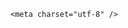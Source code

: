 <!DOCTYPE html>
<html lang="zh-CN">

<head>
    
<title>甜品店招工要求每天上班16小时、月休仅2天，月薪6500元，这种招聘合规吗？现实中常见吗？_腾讯新闻</title>
<meta name="keywords" content="招工,甜品店,劳动者,工资,劳动合同,中华人民共和国劳动合同法,招聘,月薪,最低工资标准,试用期">
<meta name="description" content="近日，深圳一名网友反映，自己到一家甜品店应聘服务员，发现合同上竟要求员工一天工作16小时，月休仅2天。6月24日，该店负责人承认，合同里的确有这些规定，“是你情我愿的事情”。当地劳动部门则表示，遇到不符合劳动法相关规定的情况可以投诉。赵女士（化名）告诉记者，近日到深圳龙华区东龙新村一家甜品店应聘员工，发现...">
<meta name="author" content="腾讯网">
<meta name="copyright" content="Copyright 1998 - 2025 Tencent. All Rights Reserved">
<meta property="og:type" content="news" />

<meta property="og:title" content="甜品店招工要求每天上班16小时、月休仅2天，月薪6500元，这种招聘合规吗？现实中常见吗？_腾讯新闻" />
<meta property="og:description" content="近日，深圳一名网友反映，自己到一家甜品店应聘服务员，发现合同上竟要求员工一天工作16小时，月休仅2天。6月24日，该店负责人承认，合同里的确有这些规定，“是你情我愿的事情”。当地劳动部门则表示，遇到不符合劳动法相关规定的情况可以投诉。赵女士（化名）告诉记者，近日到深圳龙华区东龙新村一家甜品店应聘员工，发现..." />
<meta property="og:url" content="https://news.qq.com/rain/a/20250626Q02FRB00" />
<meta property="og:image" content="https://inews.gtimg.com/news_ls/OrrJaRKVYUaCsWvt9rnWCnmOPYg9Fu--IBBkVk4vsGW54AA_640330/0" />
<meta property="article:author" content="" />
<meta property="article:published_time" content="2025-06-26 08:21:42" />
<meta property="category" content="" />

    <meta charset="utf-8" />
<meta http-equiv="X-UA-Compatible" content="IE=Edge" />
<meta name="viewport" content="width=device-width, initial-scale=1, shrink-to-fit=no" />
<link rel="dns-prefetch" href="mat1.gtimg.com">
<link rel="dns-prefetch" href="i.news.qq.com">
<link rel="dns-prefetch" href="inews.gtimg.com">
<link rel="shortcut icon" href="https://mat1.gtimg.com/qqcdn/qqindex2021/favicon.ico">
<script nomodule="true" src="https://mat1.gtimg.com/qqcdn/qqindex2021/common-static/20240515201444/core3-37-1.min.js"></script>
<script>
  try {
    if (!window.IntersectionObserver) {
      var observerScript = document.createElement('script');
      observerScript.src = "https://mat1.gtimg.com/qqcdn/qqindex2021/common-static/20241024141058/intersection-observer-polyfill.js";
      document.head.appendChild(observerScript);
    }
  } catch (error) {}
</script>

<script>
  try {
    if (!Element.prototype.scrollTo) {
      var scrollScript = document.createElement('script');
      scrollScript.src = "https://mat1.gtimg.com/qqcdn/qqindex2021/common-static/20241025153001/scroll-behavior-polyfill.js";
      document.head.appendChild(scrollScript);
    }
  } catch (error) {}
</script>
<script>
  try {
    if ('scrollRestoration' in window.history) {
      window.history.scrollRestoration = 'manual';
    }
    window.isPcClient = Boolean(window.electron) && (
      window.navigator.userAgent.indexOf('pc-client') > 0 ||
      window.navigator.userAgent.indexOf('TencentNews') > 0
    );
  } catch {}
</script>
<script>
  try {
    if (window.isPcClient) {
      var bodyStyle = document.createElement('style');
      bodyStyle.innerText = 'body{ zoom: 0.95 }';
      document.head.appendChild(bodyStyle);
    }
  } catch {}
</script>
<script>
  window.DATA = {"FadCid":"","emojiRelatedSwitch":1,"questionInfo":{"id":"20250626Q02FRB00","longtitle":"甜品店招工要求每天上班16小时、月薪6500元，这种招聘合规吗？","question_short_title":"甜品店招工要求每天上班16小时、月休仅2天，月薪6500元，这种招聘合规吗？现实中常见吗？","relate_extend_infos":[{"picShowType":"90092","thumbnails_qqnews":["https://inews.gtimg.com/om_ls/Osqs1j2MArAGhoJTjNbaDnpXI6xEyxOkYiCAHybaBwHigAA_294195/0"],"title":"深圳一店招工要求每天上班16小时，月休仅2天，门店负责人：你情我愿的事不勉强","url":"https://view.inews.qq.com/a/20250625A08EO100","abstract":"近日，深圳一名网友反映，自己到一家甜品店应聘服务员，发现合同上竟要求员工一天工作16小时，月休仅2天。6月24日，该店负责人承认，合同里的确有这些规定，“是你情我愿的事情”。当地劳动部门则表示，遇到不符合劳动法相关规定的情况可以投诉。赵女士（化名）告诉记者，近日到深圳龙华区东龙新村一家甜品店应聘员工，发现...","articletype":"0","id":"20250625A08EO100","longtitle":"深圳一店招工要求每天上班16小时，月休仅2天，门店负责人：你情我愿的事不勉强"}],"thumbnails_qqnews":["https://inews.gtimg.com/om_ls/OxXnUthWfCLyh5TtyaM3YRXjotq9EUoi7TwMOwm4P7pPYAA_294195/0"],"title":"甜品店招工要求每天上班16小时、月休仅2天，月薪6500元，这种招聘合规吗？现实中常见吗？","url":"http://view.inews.qq.com/a/20250626Q02FRB00","abstract":""},"question_id":"","ai_switch":true,"card":{"vip_type_new":"30012","liveInfo":{},"cpLevel":2,"vip_icon_night":"http://inews.gtimg.com/newsapp_ls/0/14876052067/0","desc":"腾讯新闻问答课代表，结合当下热点新闻和网友热议，发现好问题，期待好回答。","msgEntry":1,"update_frequency":"1970-01-01 08:00:00","vip_desc":"腾讯新闻问答课代表官方账号","vip_type":"30012","chlname":"问答课代表","icon":"https://inews.gtimg.com/om_ls/OPBO91JgEbYG-O62jC2hCRA_yoydsA8oEANb87pxgNxKgAA_200200/0","vip_place":"left","chlid":"22983986","vip_icon":"http://inews.gtimg.com/newsapp_ls/0/14876051701/0","suid":"8QMc339d5IQeuTzY5QN3","uin":"ecbe89d289b6198c7996f16538ebc224f9"},"commentid":"","extra_property":{"FeedbackDetailDisableInsert":1,"zanSkinType":""},"final_declare":["个人观点，仅供参考"],"news_update_time":1750905640,"shareDesc":"腾讯新闻","channelEntryJumpType":1,"content":null,"content_words_num":40,"copyright_share":"本文来自腾讯新闻客户端创作者，不代表腾讯新闻的观点和立场。","copyright_wording_share":"免责声明","emojiSwitch":1,"safe_cntl":{"close_all_emoticon_comment":0,"close_all_favorite":0,"close_all_rel":0,"close_comment_dislike":0,"close_global_news_sis":0,"close_relate_thing":0,"close_share_pull":0,"close_all_ad":0,"emoticon_comment_mode":0},"already_answer":false,"categoryrray":{"category_id":"229","sub_category_id":"662"},"isSensitive":0,"relate_extend_infos":{"abstract":"近日，深圳一名网友反映，自己到一家甜品店应聘服务员，发现合同上竟要求员工一天工作16小时，月休仅2天。6月24日，该店负责人承认，合同里的确有这些规定，“是你情我愿的事情”。当地劳动部门则表示，遇到不符合劳动法相关规定的情况可以投诉。赵女士（化名）告诉记者，近日到深圳龙华区东龙新村一家甜品店应聘员工，发现...","id":"20250625A08EO100","imgURL":"https://inews.gtimg.com/om_ls/Osqs1j2MArAGhoJTjNbaDnpXI6xEyxOkYiCAHybaBwHigAA_640330/0","imgURLSmall":"https://inews.gtimg.com/om_ls/Osqs1j2MArAGhoJTjNbaDnpXI6xEyxOkYiCAHybaBwHigAA_150120/0","longTitle":"深圳一店招工要求每天上班16小时，月休仅2天，门店负责人：你情我愿的事不勉强","title":"深圳一店招工要求每天上班16小时，月休仅2天，门店负责人：你情我愿的事不勉强","url":"http://view.inews.qq.com/a/20250625A08EO100"},"attribute":{},"intro":"","news_app_recommend_status":4,"remarks":"","shareImg":"https://inews.gtimg.com/om_ls/OxXnUthWfCLyh5TtyaM3YRXjotq9EUoi7TwMOwm4P7pPYAA_870492/0","surl":"https://view.inews.qq.com/a/20250626Q02FRB00","url":"https://view.inews.qq.com/a/20250626Q02FRB00","answer_num":2,"all_long_pic":1,"disableDeclare":1,"iNewsRecommendLevel":1,"is_deleted":0,"likeInfo":0,"self_declare":{"declare":"个人观点，仅供参考"},"title":"甜品店招工要求每天上班16小时、月休仅2天，月薪6500元，这种招聘合规吗？现实中常见吗？","abstract":"","atype":232,"detail_entry":{"is_orignal":1,"orignal_entry":1},"ret":0,"time":"2025-06-26 08:10:10","adInfo":{"openAds":1,"openAdsComment":1,"openAdsPhotos":1,"openAdsText":1,"openRelatedNewsAd":1},"article_category":"229","closeCommentBanner":0,"enableDiffusion":1,"forbidCommentUpDown":0,"id":"20250626Q02FRB00","cms_id":"20250626Q02FRB00","articleId":"20250626Q02HV000","article_type":232,"tags":"","desc":"近日，深圳一名网友反映，自己到一家甜品店应聘服务员，发现合同上竟要求员工一天工作16小时，月休仅2天。6月24日，该店负责人承认，合同里的确有这些规定，“是你情我愿的事情”。当地劳动部门则表示，遇到不符合劳动法相关规定的情况可以投诉。赵女士（化名）告诉记者，近日到深圳龙华区东龙新村一家甜品店应聘员工，发现...","videoArr":[]};
</script>
<script>
  window.channelInfo = {"channelConfig":{"channelNav":[{"_auto_id":"1","active_alien_img":"","alien_img":"","channel_id":"news_news_home","is_local":"0","link":"https://www.qq.com","name_cn":"首页","name_en":"home"},{"_auto_id":"2","active_alien_img":"","alien_img":"","channel_id":"news_news_top","is_local":"0","link":"","name_cn":"要闻","name_en":"news"},{"_auto_id":"4","active_alien_img":"","alien_img":"","channel_id":"news_news_bj","is_local":"1","link":"","name_cn":"北京","name_en":"bj"},{"_auto_id":"5","active_alien_img":"","alien_img":"","channel_id":"news_news_tech","is_local":"0","link":"","name_cn":"科技","name_en":"tech"},{"_auto_id":"6","active_alien_img":"","alien_img":"","channel_id":"news_news_edu","is_local":"0","link":"","name_cn":"教育","name_en":"edu"},{"_auto_id":"7","active_alien_img":"https://inews.gtimg.com/newsapp_bt/0/06091154503_335/0","alien_img":"https://inews.gtimg.com/newsapp_bt/0/06091154503_335/0","channel_id":"news_news_download","is_local":"0","link":"https://news.qq.com/mobile/","name_cn":"电脑版","name_en":"https://news.qq.com/mobile/"},{"_auto_id":"8","active_alien_img":"","alien_img":"","channel_id":"tv","is_local":"0","link":"https://v.qq.com/channel/tv/?ptag=qqnews","name_cn":"电视剧","name_en":"tv"},{"_auto_id":"9","active_alien_img":"","alien_img":"","channel_id":"news_news_finance","is_local":"0","link":"","name_cn":"财经","name_en":"finance"},{"_auto_id":"10","active_alien_img":"","alien_img":"","channel_id":"news_news_qa","is_local":"0","link":"","name_cn":"热问","name_en":"qa"},{"_auto_id":"11","active_alien_img":"","alien_img":"","channel_id":"news_news_ent","is_local":"0","link":"","name_cn":"娱乐","name_en":"ent"},{"_auto_id":"13","active_alien_img":"","alien_img":"","channel_id":"variety","is_local":"0","link":"https://v.qq.com/channel/variety/?ptag=qqnews","name_cn":"综艺","name_en":"variety"},{"_auto_id":"14","active_alien_img":"","alien_img":"","channel_id":"news_news_sports","is_local":"0","link":"","name_cn":"体育","name_en":"sports"},{"_auto_id":"15","active_alien_img":"","alien_img":"","channel_id":"news_news_nba","is_local":"0","link":"","name_cn":"NBA","name_en":"nba"},{"_auto_id":"16","active_alien_img":"","alien_img":"","channel_id":"news_news_world","is_local":"0","link":"","name_cn":"国际","name_en":"world"},{"_auto_id":"17","active_alien_img":"","alien_img":"","channel_id":"news_news_mil","is_local":"0","link":"","name_cn":"军事","name_en":"milite"},{"_auto_id":"18","active_alien_img":"","alien_img":"","channel_id":"news_news_auto","is_local":"0","link":"","name_cn":"汽车","name_en":"auto"},{"_auto_id":"19","active_alien_img":"","alien_img":"","channel_id":"news_news_house","is_local":"0","link":"","name_cn":"房产","name_en":"house"},{"_auto_id":"20","active_alien_img":"","alien_img":"","channel_id":"news_news_antip","is_local":"0","link":"","name_cn":"健康","name_en":"health"},{"_auto_id":"21","active_alien_img":"","alien_img":"","channel_id":"news_news_video","is_local":"0","link":"","name_cn":"视频","name_en":"video"},{"_auto_id":"22","active_alien_img":"","alien_img":"","channel_id":"news_news_game","is_local":"0","link":"","name_cn":"游戏","name_en":"games"},{"_auto_id":"24","active_alien_img":"","alien_img":"","channel_id":"news_news_nchupin","is_local":"0","link":"","name_cn":"眼界","name_en":"chupin"},{"_auto_id":"25","active_alien_img":"","alien_img":"","channel_id":"news_news_football","is_local":"0","link":"","name_cn":"足球","name_en":"football"},{"_auto_id":"26","active_alien_img":"","alien_img":"","channel_id":"news_news_kepu","is_local":"0","link":"","name_cn":"科学","name_en":"kepu"},{"_auto_id":"28","active_alien_img":"","alien_img":"","channel_id":"news_news_digi","is_local":"0","link":"","name_cn":"数码","name_en":"digi"},{"_auto_id":"31","active_alien_img":"","alien_img":"","channel_id":"ymzx","is_local":"0","link":"https://gamer.qq.com/v2/cloudgame/game/96897?ichannel=txxwpc0Ftxxwpc1","name_cn":"元梦之星","name_en":"news_news_ymzx"},{"_auto_id":"32","active_alien_img":"","alien_img":"","channel_id":"movie","is_local":"0","link":"https://v.qq.com/channel/movie/?ptag=qqnews","name_cn":"电影","name_en":"movie"},{"_auto_id":"34","active_alien_img":"","alien_img":"","channel_id":"news_news_esport","is_local":"0","link":"","name_cn":"电竞","name_en":"esport"},{"_auto_id":"35","active_alien_img":"","alien_img":"","channel_id":"news_news_history","is_local":"0","link":"","name_cn":"历史","name_en":"history"},{"_auto_id":"36","active_alien_img":"","alien_img":"","channel_id":"news_news_baby","is_local":"0","link":"","name_cn":"育儿","name_en":"baby"},{"_auto_id":"37","active_alien_img":"","alien_img":"","channel_id":"hbjy","is_local":"0","link":"https://gp.qq.com/act/a20250421mnqlx/news.shtml","name_cn":"和平精英","name_en":"news_news_hbjy"},{"_auto_id":"38","active_alien_img":"","alien_img":"","channel_id":"cloud_gamer","is_local":"0","link":"https://gamer.qq.com/?ichannel=txxwpc0Ftxxwpc1","name_cn":"云游戏","name_en":"cloud_gamer"},{"_auto_id":"39","active_alien_img":"","alien_img":"","channel_id":"news_news_lic","is_local":"0","link":"","name_cn":"理财","name_en":"finance_licai"},{"_auto_id":"40","active_alien_img":"","alien_img":"","channel_id":"news_news_istock","is_local":"0","link":"","name_cn":"股票","name_en":"finance_stock"},{"_auto_id":"41","active_alien_img":"","alien_img":"","channel_id":"ren_min_shi_pin","is_local":"0","link":"https://news.qq.com/omn/author/8QMd3Hld74cbujbY?tab=om_video","name_cn":"人民视频","name_en":"ren_min_shi_pin"},{"_auto_id":"42","active_alien_img":"","alien_img":"","channel_id":"news_news_weather","is_local":"0","link":"https://tianqi.qq.com/index.htm","name_cn":"天气","name_en":"weather"}]}};
</script>
<script>
  window.articleConfig = {"rightConfig":[{"_auto_id":"1","category_key":"default","modules":"{\"moduleList\":[{\"title\":\"精选视频\",\"id\":\"video_album\",\"videoType\":\"tag\",\"videoId\":\"aUepxrtchGM=\"},{\"title\":\"下载条\",\"id\":\"download_banner\",\"isSticky\":1},{\"title\":\"热点榜\",\"id\":\"hot_rank_list\",\"isSticky\":1},{\"title\":\"广告推广\",\"id\":\"ssp_ad_module\",\"category\":\"ad_ssp\",\"loid\":\"109\",\"isSticky\":1}]}"}],"tonglanAdConfig":[],"bottomConfig":[],"videoAdConfig":[],"rightGameConfig":[]};
</script>
<script src="https://mat1.gtimg.com/www/js/emonitor/custom_ed041a23.js" charset="utf-8"></script>
<script>
  try {
    function ignoreBrowsers() {
      var userAgent = window.navigator.userAgent || '';
      return [
        /(googlebot|bingbot|yandex|twitterbot|facebookexternalhit|rogerbot|linkedinbot|embedly|quora link preview|showyoubot|outbrain|pinterest\/0\.|pinterestbot|slackbot|vkShare|W3C_Validator|whatsapp|petalbot|applebot|mpcrawler|spider)/i,
      ].some(function(element) {
        return element.test(userAgent);
      });
    }
    function ignoreErrors(errDesc) {
      if (!errDesc) {
        return false;
      }
      return [
        "chrome-extension",
      ].some(function (element) {
        return errDesc.indexOf(element) > -1;
      });
    }
    window.emonitorIns = emonitor.create({
      name: 'newsqq_quesionArticle',
      atta: {
        name: 'newsqq',
      },
      mode: '007',
      cdn: {
        sampling: 0.01,
      },
      onBeforeSend: function(data) {
        try {
          if (ignoreBrowsers()) {
            return false;
          }
          var emonitorCgiHost = data.source.cgihost;
          var emonitorHttpCode = String(data.source.httpcode);
          if (  emonitorHttpCode === '0' && (emonitorCgiHost === 'op.ssp.qq.com' || emonitorCgiHost === 'news.ssp.qq.com' )) {
            return false;
          }
          if (data.type === 'cgi' && ['i.news.qq.com', 'otheve.beacon.qq.com', 'op.ssp.qq.com', 'n.ssp.qq.com', 'news.ssp.qq.com', 'vm.gtimg.cn', 'r.inews.qq.com', 'dev.inews.qq.com'].indexOf(emonitorCgiHost) < 0) {
            return false;
          }

          if ((data.type === 'console' || data.type === 'jserror') && ignoreErrors(data.source.err_desc || data.source.err_msg)) {
            return false;
          }
        } catch (err) {
          console.warn(err);
        }
      },
      onMaxTimeOut: function(defaultConfig) {
        var rootDOM = document.getElementById('root');
        if (rootDOM && rootDOM.childNodes && rootDOM.childNodes.length === 0) {
          emonitorIns.config({
            baseUrl: defaultConfig.pecker.error,
          }).send({
            err_type: 'whitescreen',
          });
        }
      }
    });
  } catch (err) {
    console.warn(err);
  }
</script>
<link href="https://mat1.gtimg.com/qqcdn/qqindex2021/common-static/hel/qqnews-pc-dc_20250624074152/static/css/qa.css" rel="stylesheet">

<script>window.__HEL_PRESET_META__={"qqnews-pc-components":{"app":{"id":1366,"name":"qqnews-pc-components","app_group_name":"qqnews-pc-components","proj_ver":{"map":{},"utime":0},"online_version":"qqnews-pc-components_20250623071016","build_version":"qqnews-pc-components_20250624073902","update_at":"2025-06-24T11:40:08.000Z","desc":"set by [init], from container [formal.pc.dc.tj101013] worker [0]"},"version":{"sub_app_name":"qqnews-pc-components","sub_app_version":"qqnews-pc-components_20250624073902","src_map":{"webDirPath":"https://mat1.gtimg.com/qqcdn/qqindex2021/common-static/hel/qqnews-pc-components_20250624073902","htmlIndexSrc":"https://mat1.gtimg.com/qqcdn/qqindex2021/common-static/hel/qqnews-pc-components_20250624073902/index.html","extractMode":"all","iframeSrc":"","chunkCssSrcList":["https://mat1.gtimg.com/qqcdn/qqindex2021/common-static/hel/qqnews-pc-components_20250624073902/static/css/index.css"],"chunkJsSrcList":["https://mat1.gtimg.com/qqcdn/qqindex2021/common-static/hel/qqnews-pc-components_20250624073902/static/js/index.js"],"staticCssSrcList":[],"staticJsSrcList":["https://mat1.gtimg.com/qqcdn/qqindex2021/static/20231212123233/react.production.min.js","https://mat1.gtimg.com/qqcdn/qqindex2021/static/20231212123233/react-dom.production.min.js","https://mat1.gtimg.com/qqcdn/qqindex2021/common-static/hel/hel-base-v16.js"],"relativeCssSrcList":[],"relativeJsSrcList":[],"privCssSrcList":[],"srvModSrcList":[],"srvModSrcIndex":"","headAssetList":[{"tag":"staticScript","append":false,"attrs":{"src":"https://mat1.gtimg.com/qqcdn/qqindex2021/static/20231212123233/react.production.min.js"}},{"tag":"staticScript","append":false,"attrs":{"src":"https://mat1.gtimg.com/qqcdn/qqindex2021/static/20231212123233/react-dom.production.min.js"}},{"tag":"staticScript","append":false,"attrs":{"src":"https://mat1.gtimg.com/qqcdn/qqindex2021/common-static/hel/hel-base-v16.js"}},{"tag":"script","append":true,"attrs":{"src":"https://mat1.gtimg.com/qqcdn/qqindex2021/common-static/hel/qqnews-pc-components_20250624073902/static/js/index.js","defer":""}},{"tag":"link","append":true,"attrs":{"href":"https://mat1.gtimg.com/qqcdn/qqindex2021/common-static/hel/qqnews-pc-components_20250624073902/static/css/index.css","rel":"stylesheet"}}],"bodyAssetList":[]},"update_at":"2025-06-24T11:40:08.000Z","create_at":"2025-06-24T11:40:08.000Z","_worker_id":"0","_is_backup":true}}}</script>
<script>window.__VIEW_PATH__="question.ejs";</script>
</head>

<body id="dc-question-body">
  <div id="root"></div>
    <iframe style="display: none;" src="https://i.news.qq.com/web_backend/getWebPacUid"></iframe>
<script src="https://mat1.gtimg.com/qqcdn/qqindex2021/common-static/20240805160928/react.production.min.js"></script>
<script src="https://mat1.gtimg.com/qqcdn/qqindex2021/common-static/20240805160928/react-dom.production.min.js"></script>
<script src="https://mat1.gtimg.com/qqcdn/qqindex2021/common-static/20241018171503/universal-report.min.js"></script>
<script defer type="text/javascript" src="https://mat1.gtimg.com/qqcdn/qqindex2021/libs/barrier/aria.js?appid=9327b8b06379d9d1728bbfbe2025ef9c" charset="utf-8"></script>
<script defer src="https://t.captcha.qq.com/TCaptcha.js"></script>
<script>document.cookie="hel_err=;path=/;";</script>
<script src="https://mat1.gtimg.com/qqcdn/qqindex2021/common-static/hel/hel-base-v16.js"></script>
<script src="https://mat1.gtimg.com/qqcdn/qqindex2021/common-static/hel/qqnews-pc-hel-entry_20250117174052/static/js/index.js"></script>
<link rel="preload" href="https://mat1.gtimg.com/qqcdn/qqindex2021/common-static/hel/qqnews-pc-dc_20250624074152/static/js/qa.js" as="script">
<link rel="preload" href="https://mat1.gtimg.com/qqcdn/qqindex2021/common-static/hel/qqnews-pc-components_20250624073902/static/js/index.js" as="script">
<script>window.loadProject("https://mat1.gtimg.com/qqcdn/qqindex2021/common-static/hel/qqnews-pc-dc_20250624074152/static/js/qa.js");</script>
<iframe id="videoFrame" style="display: none;" src="https://video.qq.com/cookie/sync_qqnews.html"></iframe>
</body>

</html>
